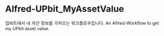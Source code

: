 # Alfred-UPbit_MyAssetValue
업비트에서 내 자산 정보를 가져오는 워크플로우입니다. An Alfred-Workflow to get my UPbit asset value.
